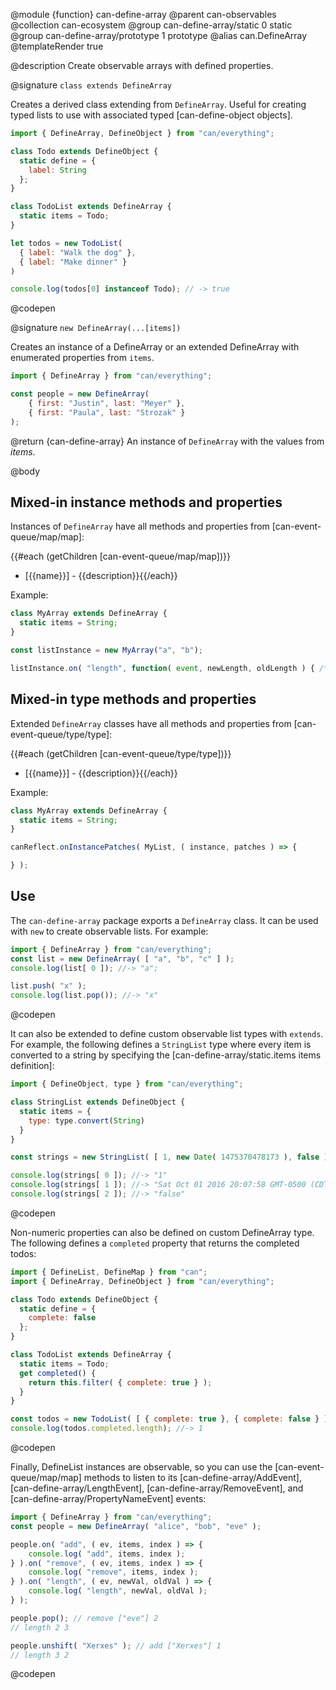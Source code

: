 @module {function} can-define-array
@parent can-observables
@collection can-ecosystem
@group can-define-array/static 0 static
@group can-define-array/prototype 1 prototype
@alias can.DefineArray
@templateRender true

@description Create observable arrays with defined properties.

@signature `class extends DefineArray`

Creates a derived class extending from `DefineArray`. Useful for creating typed lists to use with associated typed [can-define-object objects].

```js
import { DefineArray, DefineObject } from "can/everything";

class Todo extends DefineObject {
  static define = {
    label: String
  };
}

class TodoList extends DefineArray {
  static items = Todo;
}

let todos = new TodoList(
  { label: "Walk the dog" },
  { label: "Make dinner" }
)

console.log(todos[0] instanceof Todo); // -> true
```
@codepen

@signature `new DefineArray(...[items])`

Creates an instance of a DefineArray or an extended DefineArray with enumerated properties from `items`.

```js
import { DefineArray } from "can/everything";

const people = new DefineArray(
	{ first: "Justin", last: "Meyer" },
	{ first: "Paula", last: "Strozak" }
);
```

  @return {can-define-array} An instance of `DefineArray` with the values from _items_.

@body

## Mixed-in instance methods and properties

Instances of `DefineArray` have all methods and properties from
[can-event-queue/map/map]:

{{#each (getChildren [can-event-queue/map/map])}}
- [{{name}}] - {{description}}{{/each}}

Example:

```js
class MyArray extends DefineArray {
  static items = String;
}

const listInstance = new MyArray("a", "b");

listInstance.on( "length", function( event, newLength, oldLength ) { /* ... */ } );
```


## Mixed-in type methods and properties

Extended `DefineArray` classes have all methods and properties from
[can-event-queue/type/type]:

{{#each (getChildren [can-event-queue/type/type])}}
- [{{name}}] - {{description}}{{/each}}

Example:

```js
class MyArray extends DefineArray {
  static items = String;
}

canReflect.onInstancePatches( MyList, ( instance, patches ) => {

} );
```

## Use

The `can-define-array` package exports a `DefineArray` class.  It can be used
with `new` to create observable lists.  For example:

```js
import { DefineArray } from "can/everything";
const list = new DefineArray( [ "a", "b", "c" ] );
console.log(list[ 0 ]); //-> "a";

list.push( "x" );
console.log(list.pop()); //-> "x"
```
@codepen

It can also be extended to define custom observable list types with `extends`.  For example, the following defines a `StringList` type where every item is converted to a string by specifying the [can-define-array/static.items items definition]:

```js
import { DefineObject, type } from "can/everything";

class StringList extends DefineObject {
  static items = {
    type: type.convert(String)
  }
}

const strings = new StringList( [ 1, new Date( 1475370478173 ), false ] );

console.log(strings[ 0 ]); //-> "1"
console.log(strings[ 1 ]); //-> "Sat Oct 01 2016 20:07:58 GMT-0500 (CDT)"
console.log(strings[ 2 ]); //-> "false"
```
@codepen

Non-numeric properties can also be defined on custom DefineArray type.  The following
defines a `completed` property that returns the completed todos:

```js
import { DefineList, DefineMap } from "can";
import { DefineArray, DefineObject } from "can/everything";

class Todo extends DefineObject {
  static define = {
    complete: false
  };
}

class TodoList extends DefineArray {
  static items = Todo;
  get completed() {
    return this.filter( { complete: true } );
  }
}

const todos = new TodoList( [ { complete: true }, { complete: false } ] );
console.log(todos.completed.length); //-> 1
```
@codepen

Finally, DefineList instances are observable, so you can use the [can-event-queue/map/map]
methods to listen to its [can-define-array/AddEvent],
[can-define-array/LengthEvent], [can-define-array/RemoveEvent],
and [can-define-array/PropertyNameEvent] events:

```js
import { DefineArray } from "can/everything";
const people = new DefineArray( "alice", "bob", "eve" );

people.on( "add", ( ev, items, index ) => {
	console.log( "add", items, index );
} ).on( "remove", ( ev, items, index ) => {
	console.log( "remove", items, index );
} ).on( "length", ( ev, newVal, oldVal ) => {
	console.log( "length", newVal, oldVal );
} );

people.pop(); // remove ["eve"] 2
// length 2 3

people.unshift( "Xerxes" ); // add ["Xerxes"] 1
// length 3 2
```
@codepen
